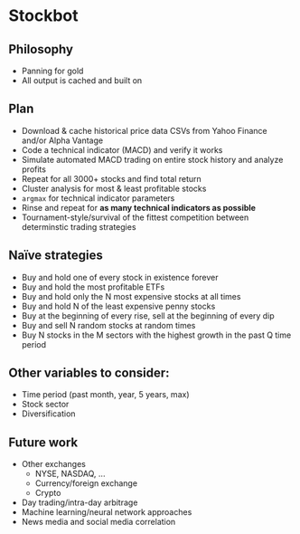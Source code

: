 # Stockbot

## Philosophy
- Panning for gold
- All output is cached and built on

## Plan
- Download & cache historical price data CSVs from Yahoo Finance and/or Alpha Vantage
- Code a technical indicator (MACD) and verify it works
- Simulate automated MACD trading on entire stock history and analyze profits
- Repeat for all 3000+ stocks and find total return
- Cluster analysis for most & least profitable stocks
- `argmax` for technical indicator parameters
- Rinse and repeat for **as many technical indicators as possible**
- Tournament-style/survival of the fittest competition between determinstic trading strategies

## Naïve strategies
- Buy and hold one of every stock in existence forever
- Buy and hold the most profitable ETFs
- Buy and hold only the N most expensive stocks at all times
- Buy and hold N of the least expensive penny stocks
- Buy at the beginning of every rise, sell at the beginning of every dip
- Buy and sell N random stocks at random times
- Buy N stocks in the M sectors with the highest growth in the past Q time period

## Other variables to consider:
- Time period (past month, year, 5 years, max)
- Stock sector
- Diversification

## Future work
- Other exchanges
  - NYSE, NASDAQ, ...
  - Currency/foreign exchange
  - Crypto
- Day trading/intra-day arbitrage
- Machine learning/neural network approaches
- News media and social media correlation
